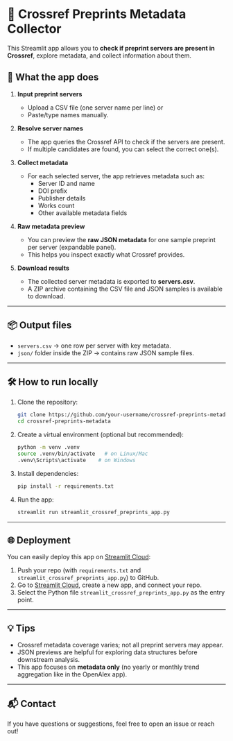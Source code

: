 # 📑 Crossref Preprints Metadata Collector

This Streamlit app allows you to **check if preprint servers are present in Crossref**, explore metadata, and collect information about them.

## 🚀 What the app does
1. **Input preprint servers**  
   - Upload a CSV file (one server name per line) or  
   - Paste/type names manually.

2. **Resolve server names**  
   - The app queries the Crossref API to check if the servers are present.  
   - If multiple candidates are found, you can select the correct one(s).  

3. **Collect metadata**  
   - For each selected server, the app retrieves metadata such as:  
     - Server ID and name  
     - DOI prefix  
     - Publisher details  
     - Works count  
     - Other available metadata fields  

4. **Raw metadata preview**  
   - You can preview the **raw JSON metadata** for one sample preprint per server (expandable panel).  
   - This helps you inspect exactly what Crossref provides.

5. **Download results**  
   - The collected server metadata is exported to **servers.csv**.  
   - A ZIP archive containing the CSV file and JSON samples is available to download.

---

## 📦 Output files
- `servers.csv` → one row per server with key metadata.  
- `json/` folder inside the ZIP → contains raw JSON sample files.  

---

## 🛠️ How to run locally
1. Clone the repository:
   ```bash
   git clone https://github.com/your-username/crossref-preprints-metadata.git
   cd crossref-preprints-metadata
   ```

2. Create a virtual environment (optional but recommended):
   ```bash
   python -m venv .venv
   source .venv/bin/activate   # on Linux/Mac
   .venv\Scripts\activate    # on Windows
   ```

3. Install dependencies:
   ```bash
   pip install -r requirements.txt
   ```

4. Run the app:
   ```bash
   streamlit run streamlit_crossref_preprints_app.py
   ```

---

## 🌐 Deployment
You can easily deploy this app on [Streamlit Cloud](https://streamlit.io/cloud):
1. Push your repo (with `requirements.txt` and `streamlit_crossref_preprints_app.py`) to GitHub.  
2. Go to [Streamlit Cloud](https://streamlit.io/cloud), create a new app, and connect your repo.  
3. Select the Python file `streamlit_crossref_preprints_app.py` as the entry point.  

---

## 💡 Tips
- Crossref metadata coverage varies; not all preprint servers may appear.  
- JSON previews are helpful for exploring data structures before downstream analysis.  
- This app focuses on **metadata only** (no yearly or monthly trend aggregation like in the OpenAlex app).  

---

## 📬 Contact
If you have questions or suggestions, feel free to open an issue or reach out!
